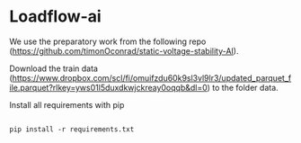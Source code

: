 # Loadflow-ai
We use the preparatory work from the following repo (https://github.com/timonOconrad/static-voltage-stability-AI).

Download the train data (https://www.dropbox.com/scl/fi/omuifzdu60k9sl3vl9lr3/updated_parquet_file.parquet?rlkey=yws01l5duxdkwjckreay0oqqb&dl=0) to the folder data.



Install all requirements with pip
<pre><code>
pip install -r requirements.txt
</code></pre>
